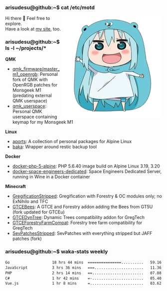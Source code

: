 ### arisudesu@github:~$ cat /etc/motd

<img align="right" src="umaru_golang.png">

Hi there 👋  Feel free to explore.  
Have a look at [my site](https://arisu.dev), too.

### arisudesu@github:~$ ls -l ~/projects/*

**QMK**
 - [qmk_firmware/master_m1_openrgb](https://github.com/arisudesu/qmk_firmware/tree/master_m1_openrgb): Personal fork of QMK with OpenRGB patches for Monsgeek M1 (predating external QMK userspace)
 - [qmk_userspace](https://github.com/arisudesu/qmk_userspace): Personal QMK userspace containing keymap for my Monsgeek M1

**Linux**
 - [aports](https://github.com/arisudesu/aports):  A collection of personal packages for Alpine Linux
 - [baka](https://github.com/arisudesu/baka): Wrapper around restic backup tool

**Docker**
 - [docker-php-5-alpine](https://github.com/arisudesu/docker-php-5-alpine): PHP 5.6.40 image build on Alpine Linux 3.19, 3.20
 - [docker-space-engineers-dedicated](https://github.com/arisudesu/docker-space-engineers-dedicated): Space Engineers Dedicated Server, running in Wine in a Docker container

**Minecraft**
 - [GregificationStripped](https://github.com/arisudesu/GregificationStripped): Gregification with Forestry & OC modules only; no ExNihilo and TFC
 - [GTCEBees](https://github.com/arisudesu/GTCEBees): A GTCE and Forestry addon adding the Bees from GT5U (fork updated for GTCEu)
 - [GTCEDynTree](https://github.com/arisudesu/GTCEDynTree): Dynamic Trees compatibility addon for GregTech
 - [GTCEForestryFarmCompat](https://github.com/arisudesu/GTCEForestryFarmCompat): Forestry tree farm compatibility for GregTech
 - [SevPatchesStripped](https://github.com/arisudesu/SevPatchesStripped): SevPatches with everything stripped but JAFF patches (fork)

### arisudesu@github:~$ waka-stats weekly

<!--START_SECTION:waka-->

```txt
Go                   18 hrs 44 mins  ===============..........   59.16 %
JavaScript           3 hrs 36 mins   ===......................   11.36 %
PHP                  2 hrs 14 mins   ==.......................   07.08 %
C#                   1 hr 42 mins    =-.......................   05.40 %
Vue.js               1 hr 8 mins     =........................   03.62 %
```

<!--END_SECTION:waka-->
